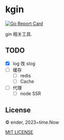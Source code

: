 # kgin

[![Go Report Card](https://goreportcard.com/badge/github.com/xuender/kgin)](https://goreportcard.com/report/github.com/xuender/kgin)

gin 相关工具.

## TODO

* [x] log 改 slog
* [ ] 缓存
  * [ ] redis
  * [ ] Cache
* [ ] 代理
  * [ ] node SSR

## License

© ender, 2023~time.Now

[MIT LICENSE](https://github.com/xuender/kgin/blob/master/LICENSE)
